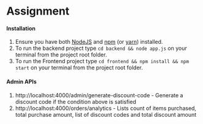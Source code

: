 # Assignment

#### Installation

1. Ensure you have both [NodeJS][node] and [npm][npm] (or [yarn][yarn]) installed.
2. To run the backend project type `cd backend && node app.js` on your terminal from the project root folder.
3. To run the Frontend project type `cd frontend && npm install && npm start` on your terminal from the project root folder.

#### Admin APIs

1. http://localhost:4000/admin/generate-discount-code - Generate a discount code if the condition above is satisfied
2. http://localhost:4000/orders/analytics - Lists count of items purchased, total purchase amount, list of discount codes and total discount amount

[node]: https://nodejs.org/en/
[npm]: https://www.npmjs.com/
[yarn]: https://yarnpkg.com/en/docs/install
